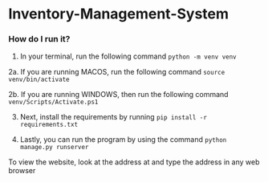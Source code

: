 # Inventory-Management-System

### How do I run it?
1. In your terminal, run the following command `python -m venv venv`

2a. If you are running MACOS, run the following command `source venv/bin/activate`

2b. If you are running WINDOWS, then run the following command `venv/Scripts/Activate.ps1`

3. Next, install the requirements by running `pip install -r requirements.txt`

4. Lastly, you can run the program by using the command `python manage.py runserver`

To view the website, look at the address at and type the address in any web browser